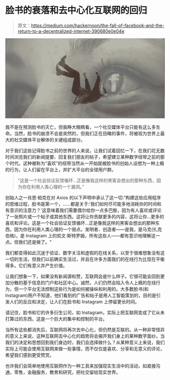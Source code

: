 # 脸书的衰落和去中心化互联网的回归

> 原文：<https://medium.com/hackernoon/the-fall-of-facebook-and-the-return-to-a-decentralized-internet-390680e0e04e>

![](img/2fbfdd1a6d9850ce6d56a1564eafa5c2.png)

我不是在预测脸书的灭亡，但我睁大眼睛看，一个社交媒体平台只能有这么多生命。当然，脸书的崩溃不会是突然的，但我们正在目睹的事件，将被视为世界上最大的社交媒体平台解体的关键组成部分。

对于我们这些记得脸书之前的世界的人来说，让我们试着回忆一下，在我们花无数时间浏览我们的新闻提要、回复我们朋友的帖子，希望建立某种数字纽带之前的那个时代。这种被称为“喜欢”的纽带当然从一开始就被脸书的创始人设想为一种上瘾的行为，让人们留在平台上，并扩大平台的全球用户群。

> “这是一个社会验证反馈循环…正是像我这样的黑客会想出的那种东西，因为你在利用人类心理的一个漏洞。”

创始人之一肖恩·帕克在对 Axios 的以下声明中承认了这一切:“构建这些应用程序的思维过程，脸书是第一个，……都是关于:‘我们如何尽可能多地消耗你的时间和有意识的注意力？’这意味着我们需要偶尔给你一点多巴胺，因为有人喜欢或评论了一张照片或一个帖子或其他东西。这将让你贡献更多的内容，这将让你…更多的喜欢和评论。这是一个社会验证反馈循环…正是像我这样的黑客会想出的那种东西，因为你在利用人类心理的一个弱点。发明者、创造者——是我，是马克(扎克伯格)，是 Instagram 上的凯文·斯特罗姆，所有这些人——都有意识地理解这一点。但我们还是做了。"

我们都变得如此沉迷于验证、数字关注和虚假的在线关系，以至于很难想象没有这一切的生活，但我们以前确实生活过，并且在许多方面我们的在线行为比现在平衡得多。它们有意义并产生价值。

让我们想象一下，如果没有新闻源和赞，互联网会是什么样子。它很可能会回到更加分散的基于信息的门户和社区中心。诚然，人们仍然会陷入令人上瘾的在线行为，但一个平台无法控制这些行为是如何被操纵和利用的。大多数脸书(和 Instagram)用户不知道，他们看到的广告和帖子是用人工智能策划的，目的是引发人们的反应和决定，让人们在脸书和 Instagram 上停留更长时间。

请记住，脸书和它的许多衍生公司，如 Instagram，实际上把互联网变成了它从未打算过的东西，这是一个巨大的集中和控制的平台。

当所有这些都消失后，互联网将再次去中心化，但仍然是互联的。从一种非常怪异的意义上来说，这种互联网去中心化的趋势将会揭开我们身上的某种数字面纱。当我们的决定和思想回到我们身边时，我们会选择做什么？从某种意义上来说，我们实际上可能会使用互联网来做一些事情，而不仅仅是喜欢、分享和无意义的评论，希望我们感到更受赞赏。

也许我们会简单地使用互联网作为一种工具来加强现实生活中的活动，如直接沟通，零售，金融服务，教育和研究，把社交留给现实世界。